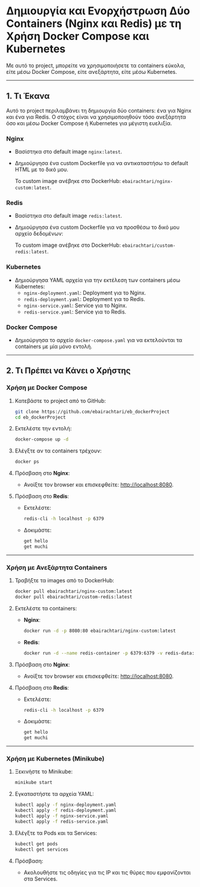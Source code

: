 # Δημιουργία και Ενορχήστρωση Δύο Containers (Nginx και Redis) με τη Χρήση Docker Compose και Kubernetes

Με αυτό το project, μπορείτε να χρησιμοποιήσετε τα containers εύκολα, είτε μέσω Docker Compose, είτε ανεξάρτητα, είτε μέσω Kubernetes.

---

## 1. Τι Έκανα
Αυτό το project περιλαμβάνει τη δημιουργία δύο containers: ένα για Nginx και ένα για Redis. Ο στόχος είναι να χρησιμοποιηθούν τόσο ανεξάρτητα όσο και μέσω Docker Compose ή Kubernetes για μέγιστη ευελιξία.

### **Nginx**
- Βασίστηκα στο default image `nginx:latest`.
- Δημιούργησα ένα custom Dockerfile για να αντικαταστήσω το default HTML με το δικό μου.

  Το custom image ανέβηκε στο DockerHub: `ebairachtari/nginx-custom:latest`.

### **Redis**
- Βασίστηκα στο default image `redis:latest`.
- Δημιούργησα ένα custom Dockerfile για να προσθέσω το δικό μου αρχείο δεδομένων:

  Το custom image ανέβηκε στο DockerHub: `ebairachtari/custom-redis:latest`.

### **Kubernetes**
- Δημιούργησα YAML αρχεία για την εκτέλεση των containers μέσω Kubernetes:
  - `nginx-deployment.yaml`: Deployment για το Nginx.
  - `redis-deployment.yaml`: Deployment για το Redis.
  - `nginx-service.yaml`: Service για το Nginx.
  - `redis-service.yaml`: Service για το Redis.

### **Docker Compose**
- Δημιούργησα το αρχείο `docker-compose.yaml` για να εκτελούνται τα containers με μία μόνο εντολή.

---

## 2. Τι Πρέπει να Κάνει ο Χρήστης

### **Χρήση με Docker Compose**
1. Κατεβάστε το project από το GitHub:
   ```bash
   git clone https://github.com/ebairachtari/eb_dockerProject
   cd eb_dockerProject
   ```

2. Εκτελέστε την εντολή:
   ```bash
   docker-compose up -d
   ```

3. Ελέγξτε αν τα containers τρέχουν:
   ```bash
   docker ps
   ```

4. Πρόσβαση στο **Nginx**:
   - Ανοίξτε τον browser και επισκεφθείτε: [http://localhost:8080](http://localhost:8080).

5. Πρόσβαση στο **Redis**:
   - Εκτελέστε:
     ```bash
     redis-cli -h localhost -p 6379
     ```
   - Δοκιμάστε:
     ```bash
     get hello
     get muchi
     ```

---

### **Χρήση με Ανεξάρτητα Containers**
1. Τραβήξτε τα images από το DockerHub:
   ```bash
   docker pull ebairachtari/nginx-custom:latest
   docker pull ebairachtari/custom-redis:latest
   ```

2. Εκτελέστε τα containers:
   - **Nginx**:
     ```bash
     docker run -d -p 8080:80 ebairachtari/nginx-custom:latest
     ```
   - **Redis**:
     ```bash
     docker run -d --name redis-container -p 6379:6379 -v redis-data:/data ebairachtari/custom-redis:latest
     ```

3. Πρόσβαση στο **Nginx**:
   - Ανοίξτε τον browser και επισκεφθείτε: [http://localhost:8080](http://localhost:8080).

4. Πρόσβαση στο **Redis**:
   - Εκτελέστε:
     ```bash
     redis-cli -h localhost -p 6379
     ```
   - Δοκιμάστε:
     ```bash
     get hello
     get muchi
     ```

---

### **Χρήση με Kubernetes (Minikube)**
1. Ξεκινήστε το Minikube:
   ```bash
   minikube start
   ```

2. Εγκαταστήστε τα αρχεία YAML:
   ```bash
   kubectl apply -f nginx-deployment.yaml
   kubectl apply -f redis-deployment.yaml
   kubectl apply -f nginx-service.yaml
   kubectl apply -f redis-service.yaml
   ```

3. Ελέγξτε τα Pods και τα Services:
   ```bash
   kubectl get pods
   kubectl get services
   ```

4. Πρόσβαση:
   - Ακολουθήστε τις οδηγίες για τις IP και τις θύρες που εμφανίζονται στα Services.
